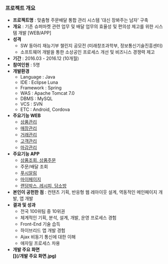 ### 프로젝트 개요
* <b>프로젝트명</b> : 맞춤형 주문배달 통합 관리 시스템 '대신 장봐주는 남자' 구축
* <b>개요</b> : 기존 슈퍼마켓 관련 업무 및 배달 업무의 효율성 및 편의성 제고를 위한 시스템 개발 [WEB/APP]
* <b>성격</b>
  - SW 동아리 재능기부 챌린지 공모전 (미래창조과학부, 정보통신기술진흥센터) <br>
  - 소프트웨어 개발을 통한 소상공인 프로세스 개선 및 비즈니스 경쟁력 제고
* <b>기간</b> : 2016.03 - 2016.12 (10개월)
* <b>참여인원</b> : 5명
* <b>개발환경</b>
  - Language : Java
  - IDE : Eclipse Luna
  - Framework : Spring
  - WAS : Apache Tomcat 7.0
  - DBMS : MySQL
  - VCS : SVN
  - ETC : Android, Cordova
* <b>주요기능 WEB</b>
  - [상품관리](https://github.com/MMMMM70/debec-web-app/tree/master/debecWebFinal/debec/src/main/java/net/su/prodct)
  - [매장관리](https://github.com/MMMMM70/debec-web-app/tree/master/debecWebFinal/debec/src/main/java/net/su/market)
  - [거래관리](https://github.com/MMMMM70/debec-web-app/tree/master/debecWebFinal/debec/src/main/java/net/su/deal)
  - [고객관리](https://github.com/MMMMM70/debec-web-app/tree/master/debecWebFinal/debec/src/main/java/net/su/custmr)
  - [마감관리](https://github.com/MMMMM70/debec-web-app/tree/master/debecWebFinal/debec/src/main/java/net/su/end)
* <b>주요기능 APP</b>
  - [상품조회, 상품주문](https://github.com/MMMMM70/debec-web-app/tree/master/debecWebFinal/debec/src/main/java/net/su/app/appMarket)
  - 주문/배달 조회
  - [푸시알림](https://github.com/MMMMM70/debec-web-app/tree/master/debecWebFinal/debec/src/main/java/net/su/app/appPush)
  - [마이페이지](https://github.com/MMMMM70/debec-web-app/tree/master/debecWebFinal/debec/src/main/java/net/su/app/appMyPg)
  - [랜덤박스, 레시피, 담소방](https://github.com/MMMMM70/debec-web-app/tree/master/debecWebFinal/debec/src/main/java/net/su/app/appRecp)
* <b>본인이 공헌한 점</b> : 컨텐츠 기획, 반응형 웹 레아이웃 설계, 역동적인 메인페이지 개발, 앱 개발
* <b>결과 및 성과</b>
  - 전국 100위팀 중 10위권 
  - 체계적인 기획, 분석, 설계, 개발, 운영 프로세스 경험
  - Front-End 기술 습득
  - 하이브리드 앱 개발 경험
  - Ajax 비동기 통신에 대한 이해
  - 애자일 프로세스 차용
* <b>개발 주요 화면<b> <br>
  [](/개발 주요 화면.jpg)
 

  
